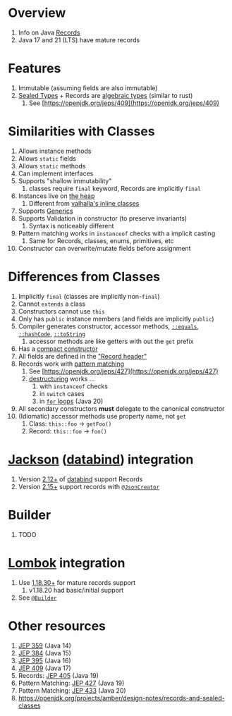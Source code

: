 # Overview
1. Info on Java [Records](https://docs.oracle.com/en/java/javase/14/language/records.html)
1. Java 17 and 21 (LTS) have mature records


# Features
1. Immutable (assuming fields are also immutable)
1. [Sealed Types](https://docs.oracle.com/en/java/javase/17/language/sealed-classes-and-interfaces.html) + Records are [algebraic types](https://en.wikipedia.org/wiki/Algebraic_data_type) (similar to rust)
    1. See [https://openjdk.org/jeps/409](https://openjdk.org/jeps/409)


# Similarities with Classes
1. Allows instance methods
1. Allows `static` fields
1. Allows `static` methods
1. Can implement interfaces
1. Supports "shallow immutability"
    1. classes require `final` keyword, Records are implicitly `final`
1. Instances live on [the heap](https://docs.oracle.com/cd/E13150_01/jrockit_jvm/jrockit/geninfo/diagnos/garbage_collect.html)
    1. Different from [valhalla's inline classes](https://cr.openjdk.org/~briangoetz/valhalla/sov/02-object-model.html)
1. Supports [Generics](https://docs.oracle.com/javase/tutorial/java/generics/index.html)
1. Supports Validation in constructor (to preserve invariants)
    1. Syntax is noticeably different
1. Pattern matching works in `instanceof` checks with a implicit casting
    1. Same for Records, classes, enums, primitives, etc
1. Constructor can overwrite/mutate fields before assignment


# Differences from Classes
1. Implicitly `final` (classes are implicitly non-`final`)
1. Cannot `extends` a class
1. Constructors cannot use `this`
1. Only has `public` instance members (and fields are implicitly `public`)
1. Compiler generates constructor, accessor methods, [`::equals`](https://docs.oracle.com/en/java/javase/21/docs/api/java.base/java/lang/Object.html#equals(java.lang.Object)), [`::hashCode`](https://docs.oracle.com/en/java/javase/21/docs/api/java.base/java/lang/Object.html#hashCode()), [`::toString`](https://docs.oracle.com/en/java/javase/21/docs/api/java.base/java/lang/Object.html#toString())
    1. accessor methods are like getters with out the `get` prefix
1. Has a [compact constructor](https://blogs.oracle.com/javamagazine/post/java-record-canonical-constructor)
1. All fields are defined in the ["Record header"](https://docs.oracle.com/en/java/javase/17/language/records.html#GUID-6699E26F-4A9B-4393-A08B-1E47D4B2D263)
1. Records work with [pattern matching](https://docs.oracle.com/en/java/javase/20/language/record-patterns.html#GUID-7623D3AD-4141-4914-A384-60C65BD0C010)
    1. See [https://openjdk.org/jeps/427](https://openjdk.org/jeps/427)
    1. [destructuring](https://basarat.gitbook.io/typescript/future-javascript/destructuring) works ...
        1. with `instanceof` checks
        1. in `switch` cases
        1. in [`for` loops](https://openjdk.org/jeps/432) (Java 20)
1. All secondary constructors **must** delegate to the canonical constructor
1. (Idiomatic) accessor methods use property name, not `get`
    1. Class: `this::foo` -> `getFoo()`
    1. Record: `this::foo` -> `foo()`


# [Jackson](https://github.com/FasterXML/jackson) ([databind](https://github.com/FasterXML/jackson-databind)) integration
1. Version [2.12+](https://github.com/FasterXML/jackson/wiki/Jackson-Release-2.12#databind) of [databind](https://github.com/FasterXML/jackson-databind) support Records
1. Version [2.15+](https://github.com/FasterXML/jackson/wiki/Jackson-Release-2.15#changes-core) support records with [`@JsonCreator`](https://javadoc.io/doc/com.fasterxml.jackson.core/jackson-annotations/2.15.3/com/fasterxml/jackson/annotation/JsonCreator.html)


# Builder
1. TODO


# [Lombok](https://projectlombok.org/) integration
1. Use [1.18.30+](https://projectlombok.org/changelog) for mature records support
    1. v1.18.20 had basic/initial support
1. See [`@Builder`](https://projectlombok.org/features/Builder)


# Other resources
1. [JEP 359](https://openjdk.org/jeps/359) (Java 14)
1. [JEP 384](https://openjdk.org/jeps/384) (Java 15)
1. [JEP 395](https://openjdk.org/jeps/395) (Java 16)
1. [JEP 409](https://openjdk.org/jeps/409) (Java 17)
1. Records: [JEP 405](https://openjdk.org/jeps/405) (Java 19)
1. Pattern Matching: [JEP 427](https://openjdk.org/jeps/427) (Java 19)
1. Pattern Matching: [JEP 433](https://openjdk.org/jeps/433) (Java 20)
1. https://openjdk.org/projects/amber/design-notes/records-and-sealed-classes

